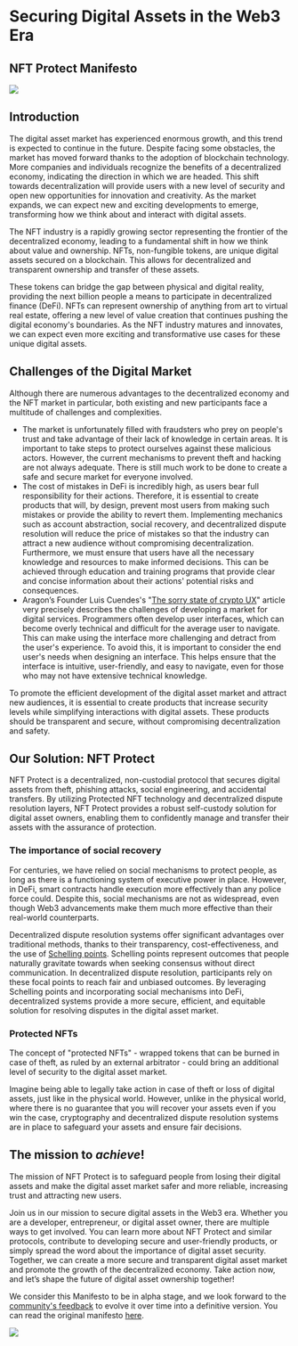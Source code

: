 


# Securing Digital Assets in the Web3 Era
## NFT Protect Manifesto

![](https://images.mirror-media.xyz/publication-images/rltdKP5OwLVLkfNy5n7iQ.png)

## **Introduction**

The digital asset market has experienced enormous growth, and this trend is expected to continue in the future. Despite facing some obstacles, the market has moved forward thanks to the adoption of blockchain technology. More companies and individuals recognize the benefits of a decentralized economy, indicating the direction in which we are headed. This shift towards decentralization will provide users with a new level of security and open new opportunities for innovation and creativity. As the market expands, we can expect new and exciting developments to emerge, transforming how we think about and interact with digital assets.

The NFT industry is a rapidly growing sector representing the frontier of the decentralized economy, leading to a fundamental shift in how we think about value and ownership. NFTs, non-fungible tokens, are unique digital assets secured on a blockchain. This allows for decentralized and transparent ownership and transfer of these assets.

These tokens can bridge the gap between physical and digital reality, providing the next billion people a means to participate in decentralized finance (DeFi). NFTs can represent ownership of anything from art to virtual real estate, offering a new level of value creation that continues pushing the digital economy's boundaries. As the NFT industry matures and innovates, we can expect even more exciting and transformative use cases for these unique digital assets.

## Challenges of the Digital Market

Although there are numerous advantages to the decentralized economy and the NFT market in particular, both existing and new participants face a multitude of challenges and complexities.

- The market is unfortunately filled with fraudsters who prey on people's trust and take advantage of their lack of knowledge in certain areas. It is important to take steps to protect ourselves against these malicious actors. However, the current mechanisms to prevent theft and hacking are not always adequate. There is still much work to be done to create a safe and secure market for everyone involved.
- The cost of mistakes in DeFi is incredibly high, as users bear full responsibility for their actions. Therefore, it is essential to create products that will, by design, prevent most users from making such mistakes or provide the ability to revert them. Implementing mechanics such as account abstraction, social recovery, and decentralized dispute resolution will reduce the price of mistakes so that the industry can attract a new audience without compromising decentralization. Furthermore, we must ensure that users have all the necessary knowledge and resources to make informed decisions. This can be achieved through education and training programs that provide clear and concise information about their actions' potential risks and consequences.
- Aragon’s Founder Luis Cuendes's "[The sorry state of crypto UX](https://luisc.xyz/posts/crypto-ux)" article very precisely describes the challenges of developing a market for digital services. Programmers often develop user interfaces, which can become overly technical and difficult for the average user to navigate. This can make using the interface more challenging and detract from the user's experience. To avoid this, it is important to consider the end user's needs when designing an interface. This helps ensure that the interface is intuitive, user-friendly, and easy to navigate, even for those who may not have extensive technical knowledge.

To promote the efficient development of the digital asset market and attract new audiences, it is essential to create products that increase security levels while simplifying interactions with digital assets. These products should be transparent and secure, without compromising decentralization and safety.

## Our Solution: NFT Protect

NFT Protect is a decentralized, non-custodial protocol that secures digital assets from theft, phishing attacks, social engineering, and accidental transfers. By utilizing Protected NFT technology and decentralized dispute resolution layers, NFT Protect provides a robust self-custody solution for digital asset owners, enabling them to confidently manage and transfer their assets with the assurance of protection.

### The importance of social recovery

For centuries, we have relied on social mechanisms to protect people, as long as there is a functioning system of executive power in place. However, in DeFi, smart contracts handle execution more effectively than any police force could. Despite this, social mechanisms are not as widespread, even though Web3 advancements make them much more effective than their real-world counterparts.

Decentralized dispute resolution systems offer significant advantages over traditional methods, thanks to their transparency, cost-effectiveness, and the use of [Schelling points](https://en.wikipedia.org/wiki/Focal_point_(game_theory)). Schelling points represent outcomes that people naturally gravitate towards when seeking consensus without direct communication. In decentralized dispute resolution, participants rely on these focal points to reach fair and unbiased outcomes. By leveraging Schelling points and incorporating social mechanisms into DeFi, decentralized systems provide a more secure, efficient, and equitable solution for resolving disputes in the digital asset market.

### Protected NFTs

The concept of "protected NFTs" - wrapped tokens that can be burned in case of theft, as ruled by an external arbitrator - could bring an additional level of security to the digital asset market. 

Imagine being able to legally take action in case of theft or loss of digital assets, just like in the physical world. However, unlike in the physical world, where there is no guarantee that you will recover your assets even if you win the case, cryptography and decentralized dispute resolution systems are in place to safeguard your assets and ensure fair decisions.

## The mission to *achieve*!

The mission of NFT Protect is to safeguard people from losing their digital assets and make the digital asset market safer and more reliable, increasing trust and attracting new users. 

Join us in our mission to secure digital assets in the Web3 era. Whether you are a developer, entrepreneur, or digital asset owner, there are multiple ways to get involved. You can learn more about NFT Protect and similar protocols, contribute to developing secure and user-friendly products, or simply spread the word about the importance of digital asset security. Together, we can create a more secure and transparent digital asset market and promote the growth of the decentralized economy. Take action now, and let’s shape the future of digital asset ownership together!

We consider this Manifesto to be in alpha stage, and we look forward to the [community's feedback](https://go.nftprotect.app/discord) to evolve it over time into a definitive version. You can read the original manifesto [here](https://go.nftprotect.app/manifesto).

![](https://images.mirror-media.xyz/publication-images/hX7uawVSHJOyaWPzVyEEr.png?height=100&width=2000&size=large)
